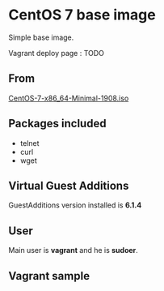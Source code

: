 # CentOS 7 base image

Simple base image.

Vagrant deploy page : TODO

## From

[CentOS-7-x86_64-Minimal-1908.iso](http://ftp.pasteur.fr/mirrors/CentOS/7.7.1908/isos/x86_64/)

## Packages included

- telnet
- curl
- wget

## Virtual Guest Additions

GuestAdditions version installed is **6.1.4**

## User

Main user is **vagrant** and he is **sudoer**.

## Vagrant sample

```

```